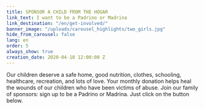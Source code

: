 ```yaml
---
title: SPONSOR A CHILD FROM THE HOGAR
link_text: I want to be a Padrino or Madrina
link_destination: "/en/get-involved/"
banner_image: "/uploads/carousel_highlights/two_girls.jpg"
hide_from_carousel: false
lang: en
order: 5
always_show: true
creation_date: 2020-04-10 12:00:00 Z
---
```


Our children deserve a safe home, good nutrition, clothes, schooling, healthcare, recreation, and lots of love. Your monthly donation helps heal the wounds of our children who have been victims of abuse. Join our family of sponsors: sign up to be a Padrino or Madrina. Just click on the button below.
